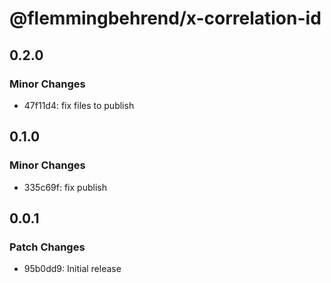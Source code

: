# @flemmingbehrend/x-correlation-id

## 0.2.0

### Minor Changes

- 47f11d4: fix files to publish

## 0.1.0

### Minor Changes

- 335c69f: fix publish

## 0.0.1

### Patch Changes

- 95b0dd9: Initial release
